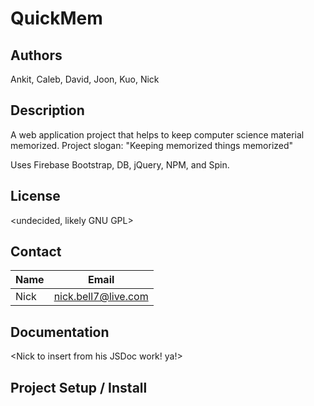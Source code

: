 # QuickMem

## Authors
Ankit, Caleb, David, Joon, Kuo, Nick

## Description
A web application project that helps to keep computer science material memorized. Project slogan: "Keeping memorized things memorized"

Uses Firebase Bootstrap, DB, jQuery, NPM, and Spin.

## License
<undecided, likely GNU GPL>

## Contact
Name | Email
--- | ---
Nick | nick.bell7@live.com

## Documentation
<Nick to insert from his JSDoc work! ya!>

## Project Setup / Install

